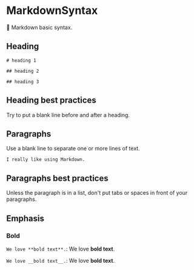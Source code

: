 # MarkdownSyntax
💙 Markdown basic syntax.

## Heading

``# heading 1``

``## heading 2``

``## heading 3``

## Heading best practices

Try to put a blank line before and after a heading.

## Paragraphs

Use a blank line to separate one or more lines of text.

``I really like using Markdown.``

## Paragraphs best practices

Unless the paragraph is in a list, don't put tabs or spaces in front of your paragraphs.

## Emphasis

### Bold

``We love **bold text**.``: We love **bold text**.

``We love __bold text__.``: We love __bold text__.

